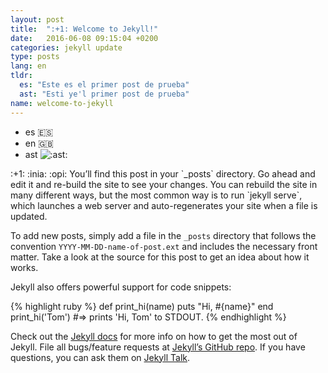 ```yaml
---
layout: post
title:  ":+1: Welcome to Jekyll!"
date:   2016-06-08 09:15:04 +0200
categories: jekyll update
type: posts
lang: en
tldr:
  es: "Este es el primer post de prueba"
  ast: "Esti ye'l primer post de prueba"
name: welcome-to-jekyll
---
```

* es :es:
* en :gb:
* ast <img src="{{site.emoji.ast}}" class="emoji" title=":ast:">

<p>
:+1: :inia: :opi: You’ll find this post in your `_posts` directory. Go ahead and edit it and re-build the site to see your changes. You can rebuild the site in many different ways, but the most common way is to run `jekyll serve`, which launches a web server and auto-regenerates your site when a file is updated.

To add new posts, simply add a file in the `_posts` directory that follows the convention `YYYY-MM-DD-name-of-post.ext` and includes the necessary front matter. Take a look at the source for this post to get an idea about how it works.

Jekyll also offers powerful support for code snippets:
</p>
{% highlight ruby %}
def print_hi(name)
  puts "Hi, #{name}"
end
print_hi('Tom')
#=> prints 'Hi, Tom' to STDOUT.
{% endhighlight %}

Check out the [Jekyll docs][jekyll-docs] for more info on how to get the most out of Jekyll. File all bugs/feature requests at [Jekyll’s GitHub repo][jekyll-gh]. If you have questions, you can ask them on [Jekyll Talk][jekyll-talk].

[jekyll-docs]: http://jekyllrb.com/docs/home
[jekyll-gh]:   https://github.com/jekyll/jekyll
[jekyll-talk]: https://talk.jekyllrb.com/
